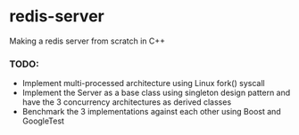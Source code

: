 # redis-server
Making a redis server from scratch in C++

### TODO:
- Implement multi-processed architecture using Linux fork() syscall
- Implement the Server as a base class using singleton design pattern and have the 3 concurrency architectures as derived classes
- Benchmark the 3 implementations against each other using Boost and GoogleTest
